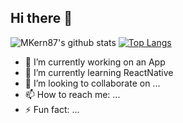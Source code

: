 ## Hi there 👋



![MKern87's github stats](https://github-readme-stats.vercel.app/api?username=MKern87&show_icons=true&theme=highcontrast&rank_icon=github)                                                      [![Top Langs](https://github-readme-stats.vercel.app/api/top-langs/?username=MKern87&langs_count=8&layout=donut&theme=highcontrast)](https://github.com/anuraghazra/github-readme-stats)




- 🔭 I’m currently working on an App
- 🌱 I’m currently learning ReactNative
- 👯 I’m looking to collaborate on ...
- 📫 How to reach me: ...
- ⚡ Fun fact: ...

